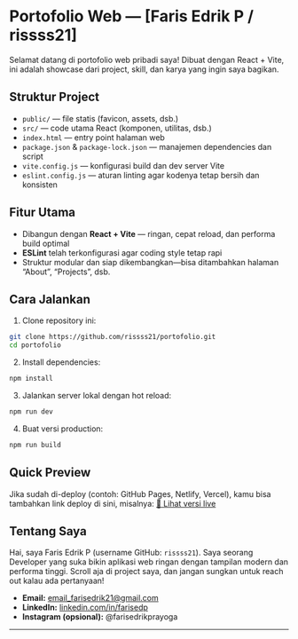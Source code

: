 # Portofolio Web — [Faris Edrik P / rissss21]

Selamat datang di portofolio web pribadi saya!
Dibuat dengan React + Vite, ini adalah showcase dari project, skill, dan karya yang ingin saya bagikan.

## Struktur Project

- `public/` — file statis (favicon, assets, dsb.)
- `src/` — code utama React (komponen, utilitas, dsb.)
- `index.html` — entry point halaman web
- `package.json` & `package-lock.json` — manajemen dependencies dan script
- `vite.config.js` — konfigurasi build dan dev server Vite
- `eslint.config.js` — aturan linting agar kodenya tetap bersih dan konsisten

## Fitur Utama

- Dibangun dengan **React + Vite** — ringan, cepat reload, dan performa build optimal
- **ESLint** telah terkonfigurasi agar coding style tetap rapi
- Struktur modular dan siap dikembangkan—bisa ditambahkan halaman “About”, “Projects”, dsb.

## Cara Jalankan

1. Clone repository ini:

```bash
git clone https://github.com/rissss21/portofolio.git
cd portofolio
```

2. Install dependencies:

```bash
npm install
```

3. Jalankan server lokal dengan hot reload:

```bash
npm run dev
```

4. Buat versi production:

```bash
npm run build
```

## &#x20;Quick Preview

Jika sudah di-deploy (contoh: GitHub Pages, Netlify, Vercel), kamu bisa tambahkan link deploy di sini, misalnya:
[🔗 Lihat versi live](https://username.github.io/portofolio/)

## Tentang Saya

Hai, saya Faris Edrik P (username GitHub: `rissss21`).
Saya seorang Developer yang suka bikin aplikasi web ringan dengan tampilan modern dan performa tinggi. Scroll aja di project saya, dan jangan sungkan untuk reach out kalau ada pertanyaan!

- **Email:** [email_farisedrik21@gmail.com](mailto:email_farisedrik21@gmail.com)
- **LinkedIn:** [linkedin.com/in/farisedp](https://www.linkedin.com/in/farisedp/)
- **Instagram (opsional):** @farisedrikprayoga

---

[1]: https://github.com/rissss21/portofolio "GitHub - rissss21/portofolio"
